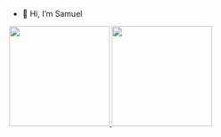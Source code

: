 - 👋 Hi, I’m Samuel

<div style="display:flex;">
  <a href="https://github.com/samuelmgm">
  <img height="180em" src="https://github-readme-stats.vercel.app/api?username=samuelmgm&show_icons=true&theme=dark&include_all_commits=true&count_private=true"/>
  <img height="180em" src="https://github-readme-stats.vercel.app/api/top-langs/?username=samuelmgm&layout=compact&langs_count=16&theme=dark"/>
</div>
  
<!---
Samuelmgm/Samuelmgm is a ✨ special ✨ repository because its `README.md` (this file) appears on your GitHub profile.
You can click the Preview link to take a look at your changes.
--->
